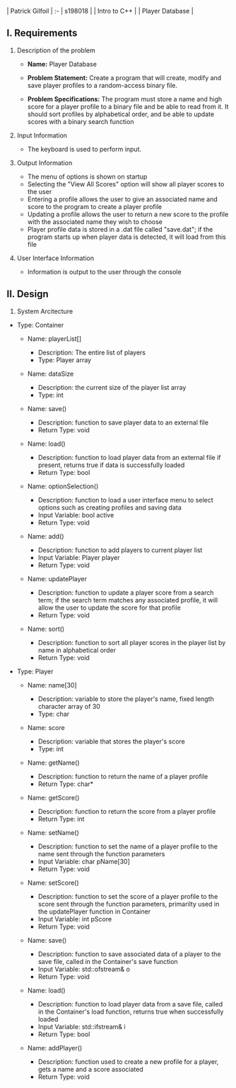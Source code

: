 | Patrick Gilfoil |
:-
| s198018 |
| Intro to C++ |
| Player Database |

## I. Requirements

1. Description of the problem

    - **Name:** Player Database

    - **Problem Statement:** Create a program that will create, modify and save player profiles to a random-access binary file.

    - **Problem Specifications:** The program must store a name and high score for a player profile to a binary file and be able to read from it. It should sort profiles by alphabetical order, and be able to update scores with a binary search function

2. Input Information

    - The keyboard is used to perform input.

3. Output Information

    - The menu of options is shown on startup
    - Selecting the "View All Scores" option will show all player scores to the user
    - Entering a profile allows the user to give an associated name and score to the program to create a player profile
    - Updating a profile allows the user to return a new score to the profile with the associated name they wish to choose
    - Player profile data is stored in a .dat file called "save.dat"; if the program starts up when player data is detected, it will load from this file

4. User Interface Information

    - Information is output to the user through the console

## II. Design

1. System Arcitecture

- Type: Container

    - Name: playerList[]
        - Description: The entire list of players
        - Type: Player array

    - Name: dataSize
        - Description: the current size of the player list array
        - Type: int

    - Name: save()
        - Description: function to save player data to an external file
        - Return Type: void

    - Name: load()
        - Description: function to load player data from an external file if present, returns true if data is successfully loaded
        - Return Type: bool

    - Name: optionSelection()
        - Description: function to load a user interface menu to select options such as creating profiles and saving data
        - Input Variable: bool active
        - Return Type: void

    - Name: add()
        - Description: function to add players to current player list
        - Input Variable: Player player
        - Return Type: void

    - Name: updatePlayer
        - Description: function to update a player score from a search term; if the search term matches any associated profile, it will allow the user to update the score for that profile
        - Return Type: void

    - Name: sort()
        - Description: function to sort all player scores in the player list by name in alphabetical order
        - Return Type: void

- Type: Player

    - Name: name[30]
        - Description: variable to store the player's name, fixed length character array of 30
        - Type: char

    - Name: score
        - Description: variable that stores the player's score
        - Type: int

    - Name: getName()
        - Description: function to return the name of a player profile
        - Return Type: char*

    - Name: getScore()
        - Description: function to return the score from a player profile
        - Return Type: int

    - Name: setName()
        - Description: function to set the name of a player profile to the name sent through the function parameters
        - Input Variable: char pName[30]
        - Return Type: void

    - Name: setScore()
        - Description: function to set the score of a player profile to the score sent through the function parameters, primarilty used in the updatePlayer function in Container
        - Input Variable: int pScore
        - Return Type: void

    - Name: save()
        - Description: function to save associated data of a player to the save file, called in the Container's save function
        - Input Variable: std::ofstream& o
        - Return Type: void

    - Name: load()
        - Description: function to load player data from a save file, called in the Container's load function, returns true when successfully loaded
        - Input Variable: std::ifstream& i
        - Return Type: bool

    - Name: addPlayer()
        - Description: function used to create a new profile for a player, gets a name and a score associated
        - Return Type: void